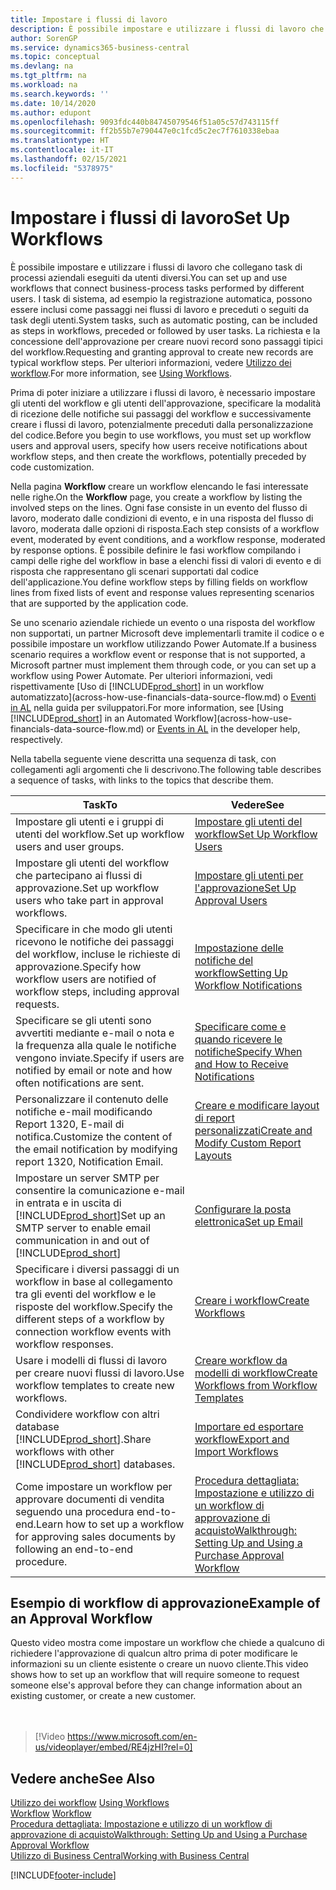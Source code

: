```yaml
---
title: Impostare i flussi di lavoro
description: È possibile impostare e utilizzare i flussi di lavoro che collegano task di processi aziendali eseguiti da utenti diversi. Scopri i differenti passaggi che devi eseguire.
author: SorenGP
ms.service: dynamics365-business-central
ms.topic: conceptual
ms.devlang: na
ms.tgt_pltfrm: na
ms.workload: na
ms.search.keywords: ''
ms.date: 10/14/2020
ms.author: edupont
ms.openlocfilehash: 9093fdc440b84745079546f51a05c57d743115ff
ms.sourcegitcommit: ff2b55b7e790447e0c1fcd5c2ec7f7610338ebaa
ms.translationtype: HT
ms.contentlocale: it-IT
ms.lasthandoff: 02/15/2021
ms.locfileid: "5378975"
---
```

# <a name="set-up-workflows"></a><span data-ttu-id="98c61-104">Impostare i flussi di lavoro</span><span class="sxs-lookup"><span data-stu-id="98c61-104">Set Up Workflows</span></span>

<span data-ttu-id="98c61-105">È possibile impostare e utilizzare i flussi di lavoro che collegano task di processi aziendali eseguiti da utenti diversi.</span><span class="sxs-lookup"><span data-stu-id="98c61-105">You can set up and use workflows that connect business-process tasks performed by different users.</span></span> <span data-ttu-id="98c61-106">I task di sistema, ad esempio la registrazione automatica, possono essere inclusi come passaggi nei flussi di lavoro e preceduti o seguiti da task degli utenti.</span><span class="sxs-lookup"><span data-stu-id="98c61-106">System tasks, such as automatic posting, can be included as steps in workflows, preceded or followed by user tasks.</span></span> <span data-ttu-id="98c61-107">La richiesta e la concessione dell'approvazione per creare nuovi record sono passaggi tipici del workflow.</span><span class="sxs-lookup"><span data-stu-id="98c61-107">Requesting and granting approval to create new records are typical workflow steps.</span></span> <span data-ttu-id="98c61-108">Per ulteriori informazioni, vedere [Utilizzo dei workflow](across-use-workflows.md).</span><span class="sxs-lookup"><span data-stu-id="98c61-108">For more information, see [Using Workflows](across-use-workflows.md).</span></span>  

 <span data-ttu-id="98c61-109">Prima di poter iniziare a utilizzare i flussi di lavoro, è necessario impostare gli utenti del workflow e gli utenti dell'approvazione, specificare la modalità di ricezione delle notifiche sui passaggi del workflow e successivamente creare i flussi di lavoro, potenzialmente preceduti dalla personalizzazione del codice.</span><span class="sxs-lookup"><span data-stu-id="98c61-109">Before you begin to use workflows, you must set up workflow users and approval users, specify how users receive notifications about workflow steps, and then create the workflows, potentially preceded by code customization.</span></span>  

 <span data-ttu-id="98c61-110">Nella pagina **Workflow** creare un workflow elencando le fasi interessate nelle righe.</span><span class="sxs-lookup"><span data-stu-id="98c61-110">On the **Workflow** page, you create a workflow by listing the involved steps on the lines.</span></span> <span data-ttu-id="98c61-111">Ogni fase consiste in un evento del flusso di lavoro, moderato dalle condizioni di evento, e in una risposta del flusso di lavoro, moderata dalle opzioni di risposta.</span><span class="sxs-lookup"><span data-stu-id="98c61-111">Each step consists of a workflow event, moderated by event conditions, and a workflow response, moderated by response options.</span></span> <span data-ttu-id="98c61-112">È possibile definire le fasi workflow compilando i campi delle righe del workflow in base a elenchi fissi di valori di evento e di risposta che rappresentano gli scenari supportati dal codice dell'applicazione.</span><span class="sxs-lookup"><span data-stu-id="98c61-112">You define workflow steps by filling fields on workflow lines from fixed lists of event and response values representing scenarios that are supported by the application code.</span></span>  

 <span data-ttu-id="98c61-113">Se uno scenario aziendale richiede un evento o una risposta del workflow non supportati, un partner Microsoft deve implementarli tramite il codice o e possibile impostare un workflow utilizzando Power Automate.</span><span class="sxs-lookup"><span data-stu-id="98c61-113">If a business scenario requires a workflow event or response that is not supported, a Microsoft partner must implement them through code, or you can set up a workflow using Power Automate.</span></span> <span data-ttu-id="98c61-114">Per ulteriori informazioni, vedi rispettivamente [Uso di [!INCLUDE[prod_short](includes/prod_short.md)] in un workflow automatizzato](across-how-use-financials-data-source-flow.md) o [Eventi in AL](/dynamics365/business-central/dev-itpro/developer/devenv-events-in-al) nella guida per sviluppatori.</span><span class="sxs-lookup"><span data-stu-id="98c61-114">For more information, see [Using [!INCLUDE[prod_short](includes/prod_short.md)] in an Automated Workflow](across-how-use-financials-data-source-flow.md) or [Events in AL](/dynamics365/business-central/dev-itpro/developer/devenv-events-in-al) in the developer help, respectively.</span></span>

 <span data-ttu-id="98c61-115">Nella tabella seguente viene descritta una sequenza di task, con collegamenti agli argomenti che li descrivono.</span><span class="sxs-lookup"><span data-stu-id="98c61-115">The following table describes a sequence of tasks, with links to the topics that describe them.</span></span>  

|<span data-ttu-id="98c61-116">**Task**</span><span class="sxs-lookup"><span data-stu-id="98c61-116">**To**</span></span>|<span data-ttu-id="98c61-117">**Vedere**</span><span class="sxs-lookup"><span data-stu-id="98c61-117">**See**</span></span>|  
|------------|-------------|  
|<span data-ttu-id="98c61-118">Impostare gli utenti e i gruppi di utenti del workflow.</span><span class="sxs-lookup"><span data-stu-id="98c61-118">Set up workflow users and user groups.</span></span>|[<span data-ttu-id="98c61-119">Impostare gli utenti del workflow</span><span class="sxs-lookup"><span data-stu-id="98c61-119">Set Up Workflow Users</span></span>](across-how-to-set-up-workflow-users.md)|  
|<span data-ttu-id="98c61-120">Impostare gli utenti del workflow che partecipano ai flussi di approvazione.</span><span class="sxs-lookup"><span data-stu-id="98c61-120">Set up workflow users who take part in approval workflows.</span></span>|[<span data-ttu-id="98c61-121">Impostare gli utenti per l'approvazione</span><span class="sxs-lookup"><span data-stu-id="98c61-121">Set Up Approval Users</span></span>](across-how-to-set-up-approval-users.md)|  
|<span data-ttu-id="98c61-122">Specificare in che modo gli utenti ricevono le notifiche dei passaggi del workflow, incluse le richieste di approvazione.</span><span class="sxs-lookup"><span data-stu-id="98c61-122">Specify how workflow users are notified of workflow steps, including approval requests.</span></span>|[<span data-ttu-id="98c61-123">Impostazione delle notifiche del workflow</span><span class="sxs-lookup"><span data-stu-id="98c61-123">Setting Up Workflow Notifications</span></span>](across-setting-up-workflow-notifications.md)|  
|<span data-ttu-id="98c61-124">Specificare se gli utenti sono avvertiti mediante e-mail o nota e la frequenza alla quale le notifiche vengono inviate.</span><span class="sxs-lookup"><span data-stu-id="98c61-124">Specify if users are notified by email or note and how often notifications are sent.</span></span>|[<span data-ttu-id="98c61-125">Specificare come e quando ricevere le notifiche</span><span class="sxs-lookup"><span data-stu-id="98c61-125">Specify When and How to Receive Notifications</span></span>](across-how-to-specify-when-and-how-to-receive-notifications.md)|  
|<span data-ttu-id="98c61-126">Personalizzare il contenuto delle notifiche e-mail modificando Report 1320, E-mail di notifica.</span><span class="sxs-lookup"><span data-stu-id="98c61-126">Customize the content of the email notification by modifying report 1320, Notification Email.</span></span>|[<span data-ttu-id="98c61-127">Creare e modificare layout di report personalizzati</span><span class="sxs-lookup"><span data-stu-id="98c61-127">Create and Modify Custom Report Layouts</span></span>](ui-how-create-custom-report-layout.md)|  
|<span data-ttu-id="98c61-128">Impostare un server SMTP per consentire la comunicazione e-mail in entrata e in uscita di [!INCLUDE[prod_short](includes/prod_short.md)]</span><span class="sxs-lookup"><span data-stu-id="98c61-128">Set up an SMTP server to enable email communication in and out of [!INCLUDE[prod_short](includes/prod_short.md)]</span></span>|[<span data-ttu-id="98c61-129">Configurare la posta elettronica</span><span class="sxs-lookup"><span data-stu-id="98c61-129">Set up Email</span></span>](admin-how-setup-email.md)|
|<span data-ttu-id="98c61-130">Specificare i diversi passaggi di un workflow in base al collegamento tra gli eventi del workflow e le risposte del workflow.</span><span class="sxs-lookup"><span data-stu-id="98c61-130">Specify the different steps of a workflow by connection workflow events with workflow responses.</span></span>|[<span data-ttu-id="98c61-131">Creare i workflow</span><span class="sxs-lookup"><span data-stu-id="98c61-131">Create Workflows</span></span>](across-how-to-create-workflows.md)|  
|<span data-ttu-id="98c61-132">Usare i modelli di flussi di lavoro per creare nuovi flussi di lavoro.</span><span class="sxs-lookup"><span data-stu-id="98c61-132">Use workflow templates to create new workflows.</span></span>|[<span data-ttu-id="98c61-133">Creare workflow da modelli di workflow</span><span class="sxs-lookup"><span data-stu-id="98c61-133">Create Workflows from Workflow Templates</span></span>](across-how-to-create-workflows-from-workflow-templates.md)|  
|<span data-ttu-id="98c61-134">Condividere workflow con altri database [!INCLUDE[prod_short](includes/prod_short.md)].</span><span class="sxs-lookup"><span data-stu-id="98c61-134">Share workflows with other [!INCLUDE[prod_short](includes/prod_short.md)] databases.</span></span>|[<span data-ttu-id="98c61-135">Importare ed esportare workflow</span><span class="sxs-lookup"><span data-stu-id="98c61-135">Export and Import Workflows</span></span>](across-how-to-export-and-import-workflows.md)|  
|<span data-ttu-id="98c61-136">Come impostare un workflow per approvare documenti di vendita seguendo una procedura end-to-end.</span><span class="sxs-lookup"><span data-stu-id="98c61-136">Learn how to set up a workflow for approving sales documents by following an end-to-end procedure.</span></span>|[<span data-ttu-id="98c61-137">Procedura dettagliata: Impostazione e utilizzo di un workflow di approvazione di acquisto</span><span class="sxs-lookup"><span data-stu-id="98c61-137">Walkthrough: Setting Up and Using a Purchase Approval Workflow</span></span>](walkthrough-setting-up-and-using-a-purchase-approval-workflow.md)|  

## <a name="example-of-an-approval-workflow"></a><span data-ttu-id="98c61-138">Esempio di workflow di approvazione</span><span class="sxs-lookup"><span data-stu-id="98c61-138">Example of an Approval Workflow</span></span>
<span data-ttu-id="98c61-139">Questo video mostra come impostare un workflow che chiede a qualcuno di richiedere l'approvazione di qualcun altro prima di poter modificare le informazioni su un cliente esistente o creare un nuovo cliente.</span><span class="sxs-lookup"><span data-stu-id="98c61-139">This video shows how to set up an workflow that will require someone to request someone else's approval before they can change information about an existing customer, or create a new customer.</span></span>  
<br><br>  

> [!Video https://www.microsoft.com/en-us/videoplayer/embed/RE4jzHI?rel=0]

## <a name="see-also"></a><span data-ttu-id="98c61-140">Vedere anche</span><span class="sxs-lookup"><span data-stu-id="98c61-140">See Also</span></span>  
 <span data-ttu-id="98c61-141">[Utilizzo dei workflow](across-use-workflows.md) </span><span class="sxs-lookup"><span data-stu-id="98c61-141">[Using Workflows](across-use-workflows.md) </span></span>  
 <span data-ttu-id="98c61-142">[Workflow](across-workflow.md) </span><span class="sxs-lookup"><span data-stu-id="98c61-142">[Workflow](across-workflow.md) </span></span>  
 [<span data-ttu-id="98c61-143">Procedura dettagliata: Impostazione e utilizzo di un workflow di approvazione di acquisto</span><span class="sxs-lookup"><span data-stu-id="98c61-143">Walkthrough: Setting Up and Using a Purchase Approval Workflow</span></span>](walkthrough-setting-up-and-using-a-purchase-approval-workflow.md)  
 [<span data-ttu-id="98c61-144">Utilizzo di Business Central</span><span class="sxs-lookup"><span data-stu-id="98c61-144">Working with Business Central</span></span>](ui-work-product.md)


[!INCLUDE[footer-include](includes/footer-banner.md)]